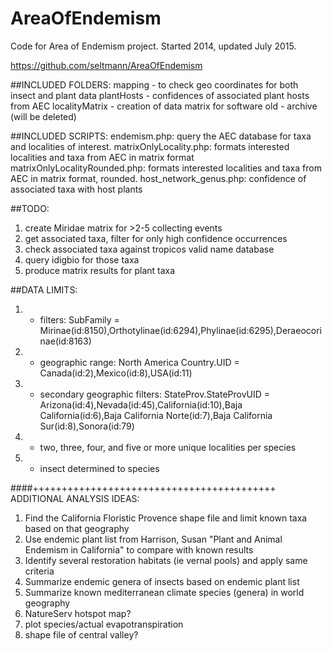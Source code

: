 #  AreaOfEndemism

Code for Area of Endemism project. Started 2014, updated July 2015.

https://github.com/seltmann/AreaOfEndemism

##INCLUDED FOLDERS:
mapping - to check geo coordinates for both insect and plant data
plantHosts - confidences of associated plant hosts from AEC
localityMatrix - creation of data matrix for software
old - archive (will be deleted)

##INCLUDED SCRIPTS: 
endemism.php: query the AEC database for taxa and localities of interest.
matrixOnlyLocality.php: formats interested localities and taxa from AEC in matrix format
matrixOnlyLocalityRounded.php: formats interested localities and taxa from AEC in matrix format, rounded.
host_network_genus.php: confidence of associated taxa with host plants

##TODO:
1) create Miridae matrix for >2-5 collecting events
2) get associated taxa, filter for only high confidence occurrences
3) check associated taxa against tropicos valid name database
4) query idigbio for those taxa
5) produce matrix results for plant taxa

##DATA LIMITS:
1.	- filters: SubFamily = Mirinae(id:8150),Orthotylinae(id:6294),Phylinae(id:6295),Deraeocorinae(id:8163)

2.	- geographic range: North America Country.UID = Canada(id:2),Mexico(id:8),USA(id:11)
	
3.	- secondary geographic filters: StateProv.StateProvUID = Arizona(id:4),Nevada(id:45),California(id:10),Baja California(id:6),Baja California Norte(id:7),Baja California Sur(id:8),Sonora(id:79)
	
4.	- two, three, four, and five or more unique localities per species
	
5.	- insect determined to species


####++++++++++++++++++++++++++++++++++++++++++
ADDITIONAL ANALYSIS IDEAS:
1) Find the California Floristic Provence shape file and limit known taxa based on that geography
2) Use endemic plant list from Harrison, Susan "Plant and Animal Endemism in California" to compare with known results
3) Identify several restoration habitats (ie vernal pools) and apply same criteria
4) Summarize endemic genera of insects based on endemic plant list
5) Summarize known mediterranean climate species (genera) in world geography
6) NatureServ hotspot map?
7) plot species/actual evapotranspiration
8) shape file of central valley?
